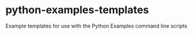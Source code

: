 # python-examples-templates
Example templates for use with the Python Examples command line scripts
